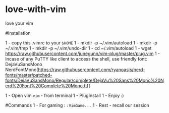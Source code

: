# love-with-vim
love your vim



#Installation

1 - copy this .vimrc to your `$HOME`
1 - mkdir -p ~/.vim/autoload
1 - mkdir -p ~/.vim/tmp
1 - mkdir -p ~/.vim/undo-dir
1 - cd ~/.vim/autoload
1 - wget https://raw.githubusercontent.com/junegunn/vim-plug/master/plug.vim
1 - Incase of any PuTTY like client to access the shell, use friendly font:
	DejaVuSansMono NerdFontMono[https://raw.githubusercontent.com/ryanoasis/nerd-fonts/master/patched-fonts/DejaVuSansMono/Regular/complete/DejaVu%20Sans%20Mono%20Nerd%20Font%20Complete%20Mono.ttf]


1 - Open vim `vim` - from terminal
1 - PlugInstall 
1 - Enjoy :)


#Commands
1 - For gaming : `:VimGame...` 
1 - Rest - recall our session
